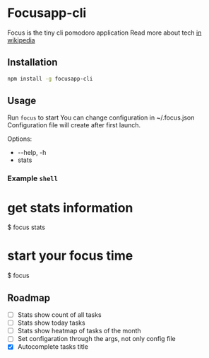 # Focusapp-cli

Focus is the tiny cli pomodoro application
Read more about tech [in wikipedia](https://en.wikipedia.org/wiki/Pomodoro_Technique#Underlying_principles)

## Installation

```bash
npm install -g focusapp-cli
```

## Usage

Run `focus` to start
You can change configuration in ~/.focus.json
Configuration file will create after first launch.

Options: 
- --help, -h
- stats

### Example `shell`

# get stats information
$ focus stats
# start your focus time
$ focus

## Roadmap

- [ ] Stats show count of all tasks 
- [ ] Stats show today tasks
- [ ] Stats show heatmap of tasks of the month
- [ ] Set configaration through the args, not only config file
- [x] Autocomplete tasks title
